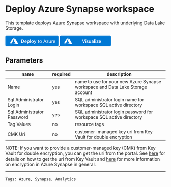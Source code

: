 # Deploy Azure Synapse workspace

This template deploys Azure Synapse workspace with underlying Data Lake Storage.

<a href="https://portal.azure.com/#create/Microsoft.Template/uri/https%3A%2F%2Fraw.githubusercontent.com%2FAzure-Samples%2FSynapse%2Fmaster%2FManage%2FDeployWorkspace%2Fazuredeploy.json" target="_blank">
<img src="https://raw.githubusercontent.com/Azure/azure-quickstart-templates/master/1-CONTRIBUTION-GUIDE/images/deploytoazure.png"/>
</a>
<a href="http://armviz.io/#/?load=https%3A%2F%2Fraw.githubusercontent.com%2FAzure-Samples%2FSynapse%2Fmaster%2FManage%2FDeployWorkspace%2Fazuredeploy.json" target="_blank">
<img src="https://raw.githubusercontent.com/Azure/azure-quickstart-templates/master/1-CONTRIBUTION-GUIDE/images/visualizebutton.png"/>
</a>

## Parameters

| name | required | description |
--- | --- | ---
| Name | yes | name to use for your new Azure Synapse workspace and Data Lake Storage account |
| Sql Administrator Login | yes | SQL administrator login name for workspace SQL active directory |
| Sql Administrator Password | yes | SQL administrator login password for workspace SQL active directory |
| Tag Values | no | resource tags |
| CMK Uri | no | customer-managed key uri from Key Vault for double encryption |

NOTE: If you want to provide a customer-managed key (CMK) from Key Vault for double encryption, you can get the uri from the portal. See [here](https://docs.microsoft.com/en-us/azure/key-vault/secrets/quick-create-portal#retrieve-a-secret-from-key-vault) for details on how to get the uri from Key Vault and [here](https://docs.microsoft.com/en-us/azure/synapse-analytics/security/workspaces-encryption) for more information on encryption in Azure Synapse in general.

---

`Tags: Azure, Synapse, Analytics`

